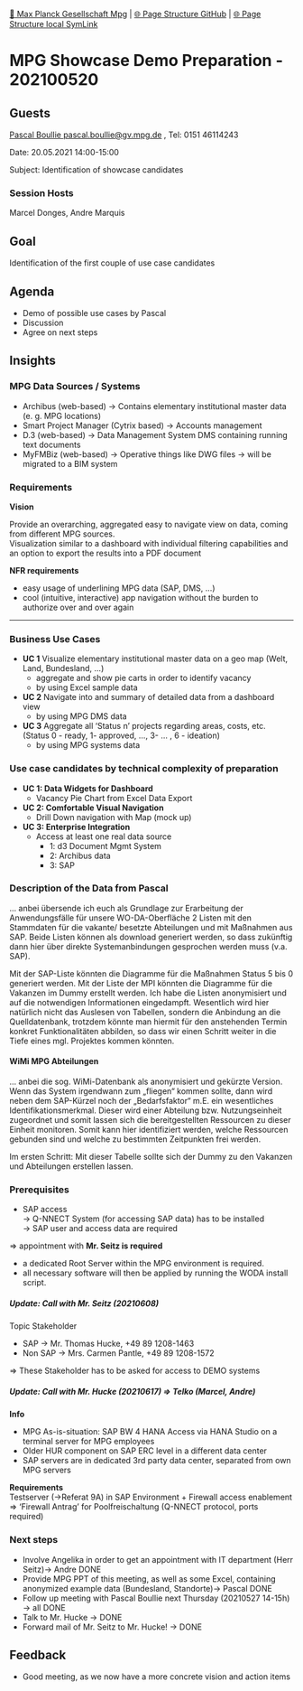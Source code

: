 [📁 Max Planck Gesellschaft Mpg](../max-planck-gesellschaft-mpg.md) | [🌐 Page Structure GitHub](/2cu.atlassian.net/wiki/spaces/CCU/pages/500000011/mpg-showcase-demo-preparation-202100520.md) | [🌐 Page Structure local SymLink](./mpg-showcase-demo-preparation-202100520.page.md)

# MPG Showcase Demo Preparation - 202100520

## Guests

[Pascal Boullie <pascal.boullie@gv.mpg.de>](https://ox.hosteurope.de/appsuite/#) , Tel: 0151 46114243

Date: 20.05.2021 14:00-15:00

Subject: Identification of showcase candidates

### Session Hosts

Marcel Donges, Andre Marquis

## Goal

Identification of the first couple of use case candidates

## Agenda

- Demo of possible use cases by Pascal
- Discussion
- Agree on next steps

## Insights

### MPG Data Sources / Systems

- Archibus (web-based) → Contains elementary institutional master data (e. g. MPG locations)
- Smart Project Manager (Cytrix based) → Accounts management
- D.3 (web-based) → Data Management System DMS containing running text documents
- MyFMBiz (web-based) → Operative things like DWG files -> will be migrated to a BIM system

### Requirements

**Vision**

Provide an overarching, aggregated easy to navigate view on data, coming from different MPG sources.  
Visualization similar to a dashboard with individual filtering capabilities and an option to export the results into a PDF document

**NFR requirements**

- easy usage of underlining MPG data (SAP, DMS, …)
- cool (intuitive, interactive) app navigation without the burden to authorize over and over again

* * *

### Business Use Cases

- **UC 1** Visualize elementary institutional master data on a geo map (Welt, Land, Bundesland, …)
  - aggregate and show pie carts in order to identify vacancy
  - by using Excel sample data  
- **UC 2** Navigate into and summary of detailed data from a dashboard view
  - by using MPG DMS data  
- **UC 3** Aggregate all ‘Status n’ projects regarding areas, costs, etc.  
(Status 0 - ready, 1- approved, …, 3- … , 6 - ideation)
  - by using MPG systems data

### **Use case candidates by technical complexity of preparation**

- **UC 1: Data Widgets for Dashboard**
  - Vacancy Pie Chart from Excel Data Export
- **UC 2: Comfortable Visual Navigation**
  - Drill Down navigation with Map (mock up)
- **UC 3: Enterprise Integration**
  - Access at least one real data source
    - 1: d3 Document Mgmt System
    - 2: Archibus data
    - 3: SAP

### Description of the Data from Pascal

… anbei übersende ich euch als Grundlage zur Erarbeitung der Anwendungsfälle für unsere WO-DA-Oberfläche 2 Listen mit den Stammdaten für die vakante/ besetzte Abteilungen und mit Maßnahmen aus SAP. Beide Listen können als download generiert werden, so dass zukünftig dann hier über direkte Systemanbindungen gesprochen werden muss (v.a. SAP).

Mit der SAP-Liste könnten die Diagramme für die Maßnahmen Status 5 bis 0 generiert werden. Mit der Liste der MPI könnten die Diagramme für die Vakanzen im Dummy erstellt werden. Ich habe die Listen anonymisiert und auf die notwendigen Informationen eingedampft. Wesentlich wird hier natürlich nicht das Auslesen von Tabellen, sondern die Anbindung an die Quelldatenbank, trotzdem könnte man hiermit für den anstehenden Termin konkret Funktionalitäten abbilden, so dass wir einen Schritt weiter in die Tiefe eines mgl. Projektes kommen könnten.

#### WiMi MPG Abteilungen

… anbei die sog. WiMi-Datenbank als anonymisiert und gekürzte Version. Wenn das System irgendwann zum „fliegen“ kommen sollte, dann wird neben dem SAP-Kürzel noch der „Bedarfsfaktor“ m.E. ein wesentliches Identifikationsmerkmal. Dieser wird einer Abteilung bzw. Nutzungseinheit zugeordnet und somit lassen sich die bereitgestellten Ressourcen zu dieser Einheit monitoren. Somit kann hier identifiziert werden, welche Ressourcen gebunden sind und welche zu bestimmten Zeitpunkten frei werden.

Im ersten Schritt: Mit dieser Tabelle sollte sich der Dummy zu den Vakanzen und Abteilungen erstellen lassen.

### Prerequisites

- SAP access  
\-> Q-NNECT System (for accessing SAP data) has to be installed  
\-> SAP user and access data are required

\=> appointment with **Mr. Seitz is required**

- a dedicated Root Server within the MPG environment is required.
- all necessary software will then be applied by running the WODA install script.

##### Update: Call with Mr. Seitz (20210608)

Topic Stakeholder

- SAP → Mr. Thomas Hucke, +49 89 1208-1463
- Non SAP → Mrs. Carmen Pantle, +49 89 1208-1572

\=> These Stakeholder has to be asked for access to DEMO systems

##### Update: Call with Mr. Hucke (20210617) => Telko (Marcel, Andre)

**Info**

- MPG As-is-situation: SAP BW 4 HANA Access via HANA Studio on a terminal server for MPG employees
- Older HUR component on SAP ERC level in a different data center
- SAP servers are in dedicated 3rd party data center, separated from own MPG servers

**Requirements**  
Testserver (->Referat 9A) in SAP Environment + Firewall access enablement  
\=> ‘Firewall Antrag’ for Poolfreischaltung (Q-NNECT protocol, ports required)

### Next steps

- Involve Angelika in order to get an appointment with IT department (Herr Seitz)→ Andre DONE
- Provide MPG PPT of this meeting, as well as some Excel, containing anonymized example data (Bundesland, Standorte)→ Pascal DONE
- Follow up meeting with Pascal Boullie next Thursday (20210527 14-15h) → all DONE
- Talk to Mr. Hucke → DONE
- Forward mail of Mr. Seitz to Mr. Hucke! → DONE

## Feedback

- Good meeting, as we now have a more concrete vision and action items
